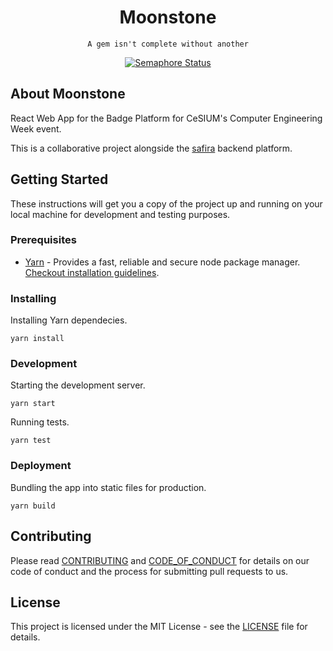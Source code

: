 <h1 align="center"> Moonstone </h1>

<p align="center">
    <code>A gem isn't complete without another</code>
</p>

<p align="center">
    <a href="https://semaphoreci.com/cesiuminho/moonstone"><img src="https://semaphoreci.com/api/v1/cesiuminho/moonstone/branches/master/badge.svg" alt="Semaphore Status"></a>
</p>

## About Moonstone

React Web App for the Badge Platform for CeSIUM's Computer Engineering Week
event.

This is a collaborative project alongside the
[safira](https://github.com/cesium/safira) backend platform.

## Getting Started

These instructions will get you a copy of the project up and running on your
local machine for development and testing purposes.

### Prerequisites

- [Yarn](https://yarnpkg.com/lang/en/) - Provides a fast, reliable and secure node package manager.
[Checkout installation guidelines](https://yarnpkg.com/lang/en/docs/install).

### Installing

Installing Yarn dependecies.

```shell
yarn install
```

### Development

Starting the development server.

```shell
yarn start
```

Running tests.

```shell
yarn test
```

### Deployment

Bundling the app into static files for production.

```shell
yarn build
```

## Contributing

Please read [CONTRIBUTING](CONTRIBUTING.md) and [CODE_OF_CONDUCT](CODE_OF_CONDUCT.md) for details on our code of conduct and the process for submitting pull requests to us.

## License

This project is licensed under the MIT License - see the [LICENSE](LICENSE.txt) file for details.
